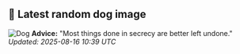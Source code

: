 ## 🐶 Latest random dog image
![Dog](https://images.dog.ceo/breeds/terrier-wheaten/n02098105_100.jpg)
**Advice:** "Most things done in secrecy are better left undone."
*Updated: 2025-08-16 10:39 UTC*
